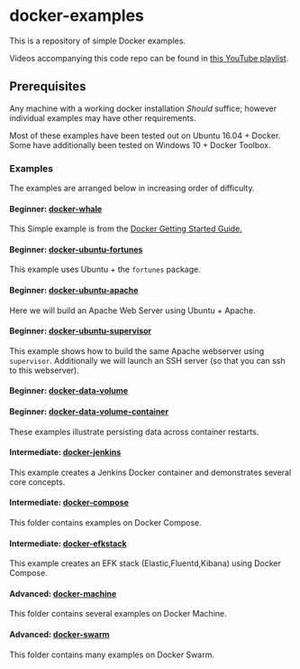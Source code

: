 # docker-examples
This is a repository of simple Docker examples.

Videos accompanying this code repo can be found in [this YouTube playlist](https://www.youtube.com/playlist?list=PL5f2nDQavqSKSqrptqolPZTxa9LGsRzG9).

## Prerequisites

Any machine with a working docker installation *Should* suffice; however individual examples may have other requirements.

Most of these examples have been tested out on Ubuntu 16.04 + Docker.
Some have additionally been tested on Windows 10 + Docker Toolbox.

### Examples
The examples are arranged below in increasing order of difficulty.

#### Beginner: [docker-whale](https://github.com/savishy/docker-examples/tree/master/docker-whale)
This Simple example is from the [Docker Getting Started Guide.](https://docs.docker.com/engine/getstarted/step_three/)

#### Beginner: [docker-ubuntu-fortunes](https://github.com/savishy/docker-examples/tree/master/docker-ubuntu-fortunes)
This example uses Ubuntu + the `fortunes` package.

#### Beginner: [docker-ubuntu-apache](https://github.com/savishy/docker-examples/tree/master/docker-ubuntu-apache)
Here we will build an Apache Web Server using Ubuntu + Apache.

#### Beginner: [docker-ubuntu-supervisor](https://github.com/savishy/docker-examples/tree/master/docker-ubuntu-supervisor)
This example shows how to build the same Apache webserver using `supervisor`. Additionally we will launch an SSH server (so that you can ssh to this webserver).

#### Beginner: [docker-data-volume](https://github.com/savishy/docker-examples/tree/master/docker-data-volume)
#### Beginner: [docker-data-volume-container](https://github.com/savishy/docker-examples/tree/master/docker-data-volume-container)

These examples illustrate persisting data across container restarts.

#### Intermediate: [docker-jenkins](https://github.com/savishy/docker-examples/tree/master/docker-jenkins)

This example creates a Jenkins Docker container and demonstrates several core concepts.

#### Intermediate: [docker-compose](https://github.com/savishy/docker-examples/tree/master/docker-compose)
This folder contains examples on Docker Compose.

#### Intermediate: [docker-efkstack](https://github.com/savishy/docker-examples/tree/master/docker-efkstack)
This example creates an EFK stack (Elastic,Fluentd,Kibana) using Docker Compose.

#### Advanced: [docker-machine](https://github.com/savishy/docker-examples/tree/master/docker-machine)
This folder contains several examples on Docker Machine.

#### Advanced: [docker-swarm](https://github.com/savishy/docker-examples/tree/master/docker-swarm)
This folder contains many examples on Docker Swarm.
